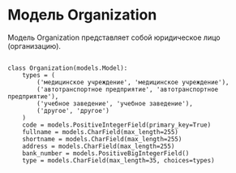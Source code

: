 <h1>Модель Organization</h1>
<p>Модель Organization представляет собой юридическое лицо (организацию).</p>
<pre>
<code>
class Organization(models.Model):
    types = (
        ('медицинское учреждение', 'медицинское учреждение'),
        ('автотранспортное предприятие', 'автотранспортное предприятие'),
        ('учебное заведение', 'учебное заведение'),
        ('другое', 'другое')
    )
    code = models.PositiveIntegerField(primary_key=True)
    fullname = models.CharField(max_length=255)
    shortname = models.CharField(max_length=255)
    address = models.CharField(max_length=255)
    bank_number = models.PositiveBigIntegerField()
    type = models.CharField(max_length=35, choices=types)
</code>
</pre>